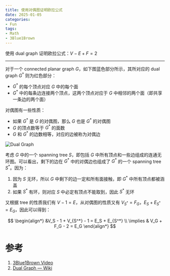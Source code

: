 ```yaml
---
title: 使用对偶图证明欧拉公式
date: 2025-01-05
categories:
- Fun
tags:
- Math
- 3Blue1Brown
---
```


使用 dual graph 证明欧拉公式：$V-E+F=2$

<!--more-->

---

对于一个 connected planar graph $G$，如下图蓝色部分所示，其所对应的 dual graph $G^*$ 则为红色部分：

- $G^*$ 的每个顶点对应 $G$ 中的每个面
- $G^*$ 中的每条边连接两个顶点，这两个顶点对应于 $G$ 中相邻的两个面（即共享一条边的两个面）

对偶图有一些性质：

- 如果 $G^*$ 是 $G$ 的对偶图，那么 $G$ 也是 $G^*$ 的对偶图
- $G$ 的顶点数等于 $G^*$ 的面数
- $G$ 和 $G^*$ 的边数相等，对应的边被称为对偶边

![Dual Graph](https://i.imgur.com/eemPX5a.png)

考虑 $G$ 中的一个 spanning tree $S$，即包括 $G$ 中所有顶点和一些边组成的连通无环图。可以看出，剩下的边在 $G^*$ 中的对偶边也组成了 $G^*$ 的一个 spanning tree $S^*$。因为：

1. 因为 $S$ 无环，所以 $G$ 中剩下的边一定和所有面接触，即 $G^*$ 中所有顶点都被涵盖
2. 如果 $S^*$ 有环，则对应 $S$ 中必定有顶点不能取到，因此 $S^*$ 无环

又根据 tree 的性质我们有 $V-1=E$，从对偶图的性质又有 $V_{S^*} = F_G$，$E_S + E_{S^*} = E_G$，因此可以得到：

$$
\begin{align*}
&V_S - 1 + V_{S^*} - 1 = E_S + E_{S^*} \\
\implies & V_G + F_G - 2 = E_G
\end{align*}
$$

# 参考

1. [3Blue1Brown Video](https://youtu.be/-9OUyo8NFZg)
2. [Dual Graph — Wiki](https://en.wikipedia.org/wiki/Dual_graph)
